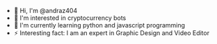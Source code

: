 - 👋 Hi, I'm @andraz404
- 👀 I'm interested in cryptocurrency bots
- 🌱 I'm currently learning python and javascript programming
- ⚡ Interesting fact: I am an expert in Graphic Design and Video Editor
